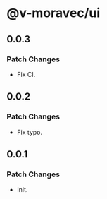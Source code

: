 # @v-moravec/ui

## 0.0.3

### Patch Changes

- Fix CI.

## 0.0.2

### Patch Changes

- Fix typo.

## 0.0.1

### Patch Changes

- Init.
